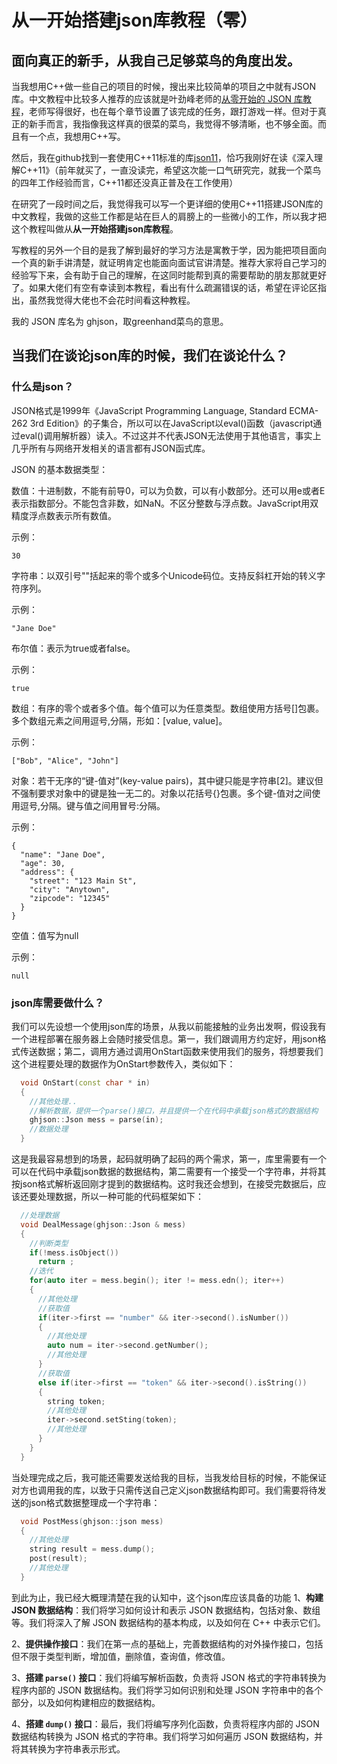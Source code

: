 # 从一开始搭建json库教程（零）

## 面向真正的新手，从我自己足够菜鸟的角度出发。

当我想用C++做一些自己的项目的时候，搜出来比较简单的项目之中就有JSON库。中文教程中比较多人推荐的应该就是叶劲峰老师的[从零开始的 JSON 库教程](https://zhuanlan.zhihu.com/p/22457315)，老师写得很好，也在每个章节设置了该完成的任务，跟打游戏一样。但对于真正的新手而言，我指像我这样真的很菜的菜鸟，我觉得不够清晰，也不够全面。而且有一个点，我想用C++写。

然后，我在github找到一套使用C++11标准的库[json11](https://github.com/dropbox/json11)，恰巧我刚好在读《深入理解C++11》（前年就买了，一直没读完，希望这次能一口气研究完，就我一个菜鸟的四年工作经验而言，C++11都还没真正普及在工作使用）

在研究了一段时间之后，我觉得我可以写一个更详细的使用C++11搭建JSON库的中文教程，我做的这些工作都是站在巨人的肩膀上的一些微小的工作，所以我才把这个教程叫做从**从一开始搭建json库教程**。

写教程的另外一个目的是我了解到最好的学习方法是寓教于学，因为能把项目面向一个真的新手讲清楚，就证明肯定也能面向面试官讲清楚。推荐大家将自己学习的经验写下来，会有助于自己的理解，在这同时能帮到真的需要帮助的朋友那就更好了。如果大佬们有空有幸读到本教程，看出有什么疏漏错误的话，希望在评论区指出，虽然我觉得大佬也不会花时间看这种教程。

我的 JSON 库名为 ghjson，取greenhand菜鸟的意思。

## 当我们在谈论json库的时候，我们在谈论什么？

### 什么是json？

JSON格式是1999年《JavaScript Programming Language, Standard ECMA-262 3rd Edition》的子集合，所以可以在JavaScript以eval()函数（javascript通过eval()调用解析器）读入。不过这并不代表JSON无法使用于其他语言，事实上几乎所有与网络开发相关的语言都有JSON函式库。

JSON 的基本数据类型：

数值：十进制数，不能有前导0，可以为负数，可以有小数部分。还可以用e或者E表示指数部分。不能包含非数，如NaN。不区分整数与浮点数。JavaScript用双精度浮点数表示所有数值。

示例：
~~~
30
~~~
字符串：以双引号""括起来的零个或多个Unicode码位。支持反斜杠开始的转义字符序列。

示例：
~~~
"Jane Doe"
~~~
布尔值：表示为true或者false。

示例：
~~~
true
~~~
数组：有序的零个或者多个值。每个值可以为任意类型。数组使用方括号[]包裹。多个数组元素之间用逗号,分隔，形如：[value, value]。

示例：
~~~
["Bob", "Alice", "John"]
~~~
对象：若干无序的“键-值对”(key-value pairs)，其中键只能是字符串[2]。建议但不强制要求对象中的键是独一无二的。对象以花括号{}包裹。多个键-值对之间使用逗号,分隔。键与值之间用冒号:分隔。

示例：
~~~
{
  "name": "Jane Doe",
  "age": 30,
  "address": {
    "street": "123 Main St",
    "city": "Anytown",
    "zipcode": "12345"
  }
}
~~~
空值：值写为null

示例：
~~~
null
~~~

### json库需要做什么？

我们可以先设想一个使用json库的场景，从我以前能接触的业务出发啊，假设我有一个进程部署在服务器上会随时接受信息。第一，我们跟调用方约定好，用json格式传送数据；第二，调用方通过调用OnStart函数来使用我们的服务，将想要我们这个进程要处理的数据作为OnStart参数传入，类似如下：
~~~cpp
  void OnStart(const char * in)
  {
    //其他处理..
    //解析数据，提供一个parse()接口，并且提供一个在代码中承载json格式的数据结构
    ghjson::Json mess = parse(in);
    //数据处理
  }
~~~
这是我最容易想到的场景，起码就明确了起码的两个需求，第一，库里需要有一个可以在代码中承载json数据的数据结构，第二需要有一个接受一个字符串，并将其按json格式解析返回刚才提到的数据结构。这时我还会想到，在接受完数据后，应该还要处理数据，所以一种可能的代码框架如下：
~~~cpp
  //处理数据
  void DealMessage(ghjson::Json & mess)
  {
    //判断类型
    if(!mess.isObject())
      return ;
    //迭代
    for(auto iter = mess.begin(); iter != mess.edn(); iter++)
    {
      //其他处理
      //获取值
      if(iter->first == "number" && iter->second().isNumber())
      {
        //其他处理
        auto num = iter->second.getNumber();
        //其他处理
      }
      //获取值
      else if(iter->first == "token" && iter->second().isString())
      {
        string token;
        //其他处理
        iter->second.setSting(token);
        //其他处理
      }
    }
  }
~~~
当处理完成之后，我可能还需要发送给我的目标，当我发给目标的时候，不能保证对方也调用我的库，以致于只需传送自己定义json数据结构即可。我们需要将待发送的json格式数据整理成一个字符串：
~~~cpp
  void PostMess(ghjson::json mess)
  {
    //其他处理
    string result = mess.dump();
    post(result);
    //其他处理
  }
~~~
到此为止，我已经大概理清楚在我的认知中，这个json库应该具备的功能
1、**构建 JSON 数据结构**：我们将学习如何设计和表示 JSON 数据结构，包括对象、数组等。我们将深入了解 JSON 数据结构的基本构成，以及如何在 C++ 中表示它们。

2、**提供操作接口**：我们在第一点的基础上，完善数据结构的对外操作接口，包括但不限于类型判断，增加值，删除值，查询值，修改值。

3、**搭建 ``parse()`` 接口**：我们将编写解析函数，负责将 JSON 格式的字符串转换为程序内部的 JSON 数据结构。我们将学习如何识别和处理 JSON 字符串中的各个部分，以及如何构建相应的数据结构。

4、**搭建 ``dump()`` 接口**：最后，我们将编写序列化函数，负责将程序内部的 JSON 数据结构转换为 JSON 格式的字符串。我们将学习如何遍历 JSON 数据结构，并将其转换为字符串表示形式。
